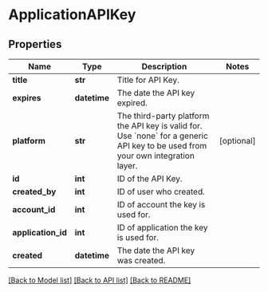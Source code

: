 # ApplicationAPIKey


## Properties
Name | Type | Description | Notes
------------ | ------------- | ------------- | -------------
**title** | **str** | Title for API Key. | 
**expires** | **datetime** | The date the API key expired. | 
**platform** | **str** | The third-party platform the API key is valid for. Use &#x60;none&#x60; for a generic API key to be used from your own integration layer.  | [optional] 
**id** | **int** | ID of the API Key. | 
**created_by** | **int** | ID of user who created. | 
**account_id** | **int** | ID of account the key is used for. | 
**application_id** | **int** | ID of application the key is used for. | 
**created** | **datetime** | The date the API key was created. | 

[[Back to Model list]](../README.md#documentation-for-models) [[Back to API list]](../README.md#documentation-for-api-endpoints) [[Back to README]](../README.md)



